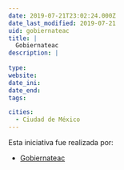 ```yaml
---
date: 2019-07-21T23:02:24.000Z
date_last_modified: 2019-07-21
uid: gobiernateac
title: |
  Gobiernateac
description: |
  
type: 
website: 
date_ini: 
date_end: 
tags:

cities: 
  - Ciudad de México
---
```


Esta iniciativa fue realizada por:

- [Gobiernateac](/organizaciones/gobiernateac)
